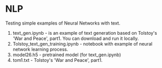 # NLP
Testing simple examples of Neural Networks with text. 

1. text_gen.ipynb - is an example of text generation based on Tolstoy's 'War and Peace', part1. You can download and run it locally. 
2. Tolstoy_text_gen_training.ipynb - notebook with example of neural network learning process. 
3. model26.h5 - pretrained model (for text_gen.ipynb)
4. tom1.txt - Tolstoy's 'War and Peace', part1. 
